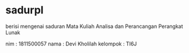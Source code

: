 # sadurpl
berisi mengenai saduran Mata Kuliah Analisa dan Perancangan Perangkat Lunak

nim : 1811500057
nama : Devi Kholilah
kelompok : TI6J
